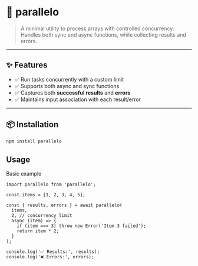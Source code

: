 # 🌊 parallelo

> A minimal utility to process arrays with controlled concurrency. Handles both sync and async functions, while collecting results and errors.

---

## ✨ Features

- ✅ Run tasks concurrently with a custom limit
- ✅ Supports both async and sync functions
- ✅ Captures both **successful results** and **errors**
- ✅ Maintains input association with each result/error

---

## 📦 Installation

```bash
npm install parallelo
```

## Usage

Basic example

```
import parallelo from 'parallelo';

const items = [1, 2, 3, 4, 5];

const { results, errors } = await parallelo(
  items,
  2, // concurrency limit
  async (item) => {
    if (item === 3) throw new Error('Item 3 failed');
    return item * 2;
  }
);

console.log('✅ Results:', results);
console.log('❌ Errors:', errors);
```
